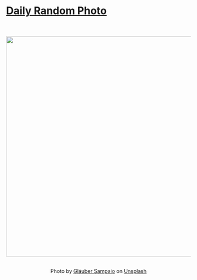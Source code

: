 # [Daily Random Photo](https://www.dailyrandomphoto.com/)

<div align="center">
  <br>
  <br>
  <a href="https://www.dailyrandomphoto.com/p/2023/2023-07-20/"><img src="https://images.unsplash.com/photo-1560792523-9b3e98060a4d?crop=entropy&cs=tinysrgb&fit=max&fm=jpg&ixid=M3w3NzUwOHwwfDF8cmFuZG9tfHx8fHx8fHx8MTY4OTgxMzM0MXw&ixlib=rb-4.0.3&q=80&w=1080" width="600px"></a>
  <br>
  <br>
  <p class="has-text-grey">Photo by <a href="https://unsplash.com/@glaubersampaio?utm_source=Daily%20Random%20Photo&amp;utm_medium=referral" target="_blank" rel="noopener noreferrer">Gláuber Sampaio</a> on <a href="https://unsplash.com/photos/3vv1A8zNG9A?utm_source=Daily%20Random%20Photo&amp;utm_medium=referral" target="_blank" rel="noopener noreferrer">Unsplash</a></p>
</div>
